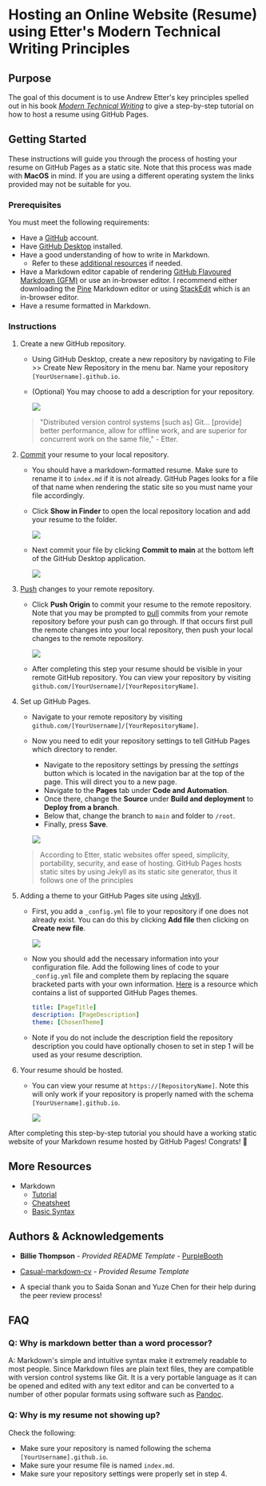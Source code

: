 # Hosting an Online Website (Resume) using Etter's Modern Technical Writing Principles

## Purpose

The goal of this document is to use Andrew Etter's key principles spelled out in his book [*Modern Technical Writing*](https://www.amazon.ca/Modern-Technical-Writing-Introduction-Documentation-ebook/dp/B01A2QL9SS) to give a step-by-step tutorial on how to host a resume using GitHub Pages.

## Getting Started

These instructions will guide you through the process of hosting your resume on GitHub Pages as a static site. Note that this process was made with **MacOS** in mind. If you are using a different operating system the links provided may not be suitable for you. 

### Prerequisites

You must meet the following requirements:

- Have a [GitHub](https://docs.github.com/en/get-started/start-your-journey/creating-an-account-on-github) account.
- Have [GitHub Desktop](https://desktop.github.com) installed.
- Have a good understanding of how to write in Markdown.
    - Refer to these [additional resources](#More-Resources) if needed.
- Have a Markdown editor capable of rendering [GitHub Flavoured Markdown (GFM)](https://github.github.com/gfm/) or use an in-browser editor. I recommend either downloading the [Pine](https://lukakerr.github.io/Pine/) Markdown editor or using [StackEdit](https://stackedit.io/) which is an in-browser editor.
- Have a resume formatted in Markdown.

### Instructions

1. Create a new GitHub repository.

    - Using GitHub Desktop, create a new repository by navigating to File >> Create New Repository in the menu bar. Name your repository `[YourUsername].github.io`.
    - (Optional) You may choose to add a description for your repository.

        ![](Images/CreateNewRepository.png)
  
    > "Distributed version control systems \[such as\] Git... \[provide\] better performance, allow for offline work, and are superior for concurrent work on the same file," - Etter.

2. [Commit](https://github.com/git-guides/git-commit) your resume to your local repository.

    - You should have a markdown-formatted resume. Make sure to rename it to `index.md` if it is not already. GitHub Pages looks for a file of that name when rendering the static site so you must name your file accordingly.
    - Click **Show in Finder** to open the local repository location and add your resume to the folder.
 
        ![](Images/OpenRepoInFinder.png)

    - Next commit your file by clicking **Commit to main** at the bottom left of the GitHub Desktop application.

        ![](Images/CommitToMain.png)

3. [Push](https://github.com/git-guides/git-push) changes to your remote repository.

    - Click **Push Origin** to commit your resume to the remote repository. Note that you may be prompted to [pull](https://github.com/git-guides/git-pull) commits from your remote repository before your push can go through. If that occurs first pull the remote changes into your local repository, then push your local changes to the remote repository. 

        ![](Images/PushToOrigin.png)

    - After completing this step your resume should be visible in your remote GitHub repository. You can view your repository by visiting `github.com/[YourUsername]/[YourRepositoryName]`.

4. Set up GitHub Pages.

    - Navigate to your remote repository by visiting `github.com/[YourUsername]/[YourRepositoryName]`.
    - Now you need to edit your repository settings to tell GitHub Pages which directory to render.
        - Navigate to the repository settings by pressing the *settings* button which is located in the navigation bar at the top of the page. This will direct you to a new page.
        - Navigate to the **Pages** tab under **Code and Automation**.
        - Once there, change the **Source** under **Build and deployment** to **Deploy from a branch**.
        - Below that, change the branch to `main` and folder to `/root`.
        - Finally, press **Save**.

        ![](Images/GithubPages.png)

    > According to Etter, static websites offer speed, simplicity, portability, security, and ease of hosting. GitHub Pages hosts static sites by using Jekyll as its static site generator, thus it follows one of the principles

5. Adding a theme to your GitHub Pages site using [Jekyll](https://jekyllrb.com).

    - First, you add a `_config.yml` file to your repository if one does not already exist. You can do this by clicking **Add file** then clicking on **Create new file**.

        ![](Images/AddFile.png)

    - Now you should add the necessary information into your configuration file. Add the following lines of code to your `_config.yml` file and complete them by replacing the square bracketed parts with your own information. [Here](https://pages.github.com/themes/) is a resource which contains a list of supported GitHub Pages themes.
  
      ```yml
      title: [PageTitle]
      description: [PageDescription]
      theme: [ChosenTheme]
      ```
      
    - Note if you do not include the description field the repository description you could have optionally chosen to set in step 1 will be used as your resume description.
    
6. Your resume should be hosted.
    
    - You can view your resume at `https://[RepositoryName]`. Note this will only work if your repository is properly named with the schema `[YourUsername].github.io`.

        ![](Images/Resume.gif)

After completing this step-by-step tutorial you should have a working static website of your Markdown resume hosted by GitHub Pages! 
Congrats! 🥳

## More Resources

- Markdown
    - [Tutorial](https://www.markdowntutorial.com)
    - [Cheatsheet](https://www.markdownguide.org/cheat-sheet/)
    - [Basic Syntax](https://docs.github.com/en/get-started/writing-on-github/getting-started-with-writing-and-formatting-on-github/basic-writing-and-formatting-syntax)

## Authors & Acknowledgements

- **Billie Thompson** - *Provided README Template* - [PurpleBooth](https://github.com/PurpleBooth)

- [Casual-markdown-cv](https://github.com/casualwriter/casual-markdown-cv/blob/main/resume.md) - *Provided Resume Template*
- A special thank you to Saida Sonan and Yuze Chen for their help during the peer review process!

## FAQ

### Q: Why is markdown better than a word processor?

A: Markdown's simple and intuitive syntax make it extremely readable to most people. Since Markdown files are plain text files, they are compatible with version control systems like Git. It is a very portable language as it can be opened and edited with any text editor and can be converted to a number of other popular formats using software such as [Pandoc](https://pandoc.org).

### Q: Why is my resume not showing up?

Check the following:
- Make sure your repository is named following the schema `[YourUsername].github.io`.
- Make sure your resume file is named `index.md`.
- Make sure your repository settings were properly set in step 4.
